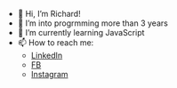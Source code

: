 - 👋 Hi, I’m Richard!
- 👀 I’m into progrmming more than 3 years
- 🌱 I’m currently learning JavaScript
- 📫 How to reach me:
  - [LinkedIn](https://www.linkedin.com/in/richard-kadian)
  - [FB](https://www.facebook.com/richard.kadyan)
  - [Instagram](https://www.instagram.com/_iam_rich_)
